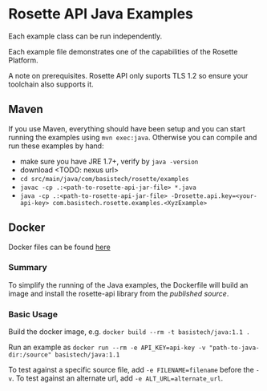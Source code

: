 Rosette API Java Examples
=========================

Each example class can be run independently.

Each example file demonstrates one of the capabilities of the Rosette Platform.

A note on prerequisites. Rosette API only suports TLS 1.2 so ensure your toolchain also supports it.

## Maven ##
If you use Maven, everything should have been setup and you can start running the examples using `mvn exec:java`.
Otherwise you can compile and run these examples by hand:

- make sure you have JRE 1.7+, verify by `java -version`
- download <TODO: nexus url>
- `cd src/main/java/com/basistech/rosette/examples`
- `javac -cp .:<path-to-rosette-api-jar-file> *.java`
- `java -cp .:<path-to-rosette-api-jar-file> -Drosette.api.key=<your-api-key> com.basistech.rosette.examples.<XyzExample>`

## Docker ##
Docker files can be found [here](https://github.com/rosette-api/java/tree/master/examples/docker)

### Summary
To simplify the running of the Java examples, the Dockerfile will build an image and install the rosette-api library from the *published source*.

### Basic Usage
Build the docker image, e.g. `docker build --rm -t basistech/java:1.1 .`

Run an example as `docker run --rm -e API_KEY=api-key -v "path-to-java-dir:/source" basistech/java:1.1`

To test against a specific source file, add `-e FILENAME=filename` before the `-v`.
To test against an alternate url, add `-e ALT_URL=alternate_url`.




